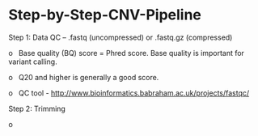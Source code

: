 # Step-by-Step-CNV-Pipeline

Step 1: Data QC – .fastq (uncompressed) or .fastq.gz (compressed)

o   Base quality (BQ) score = Phred score. Base quality is important for variant calling.

o   Q20 and higher is generally a good score.

o   QC tool - http://www.bioinformatics.babraham.ac.uk/projects/fastqc/

Step 2: Trimming 

o   
